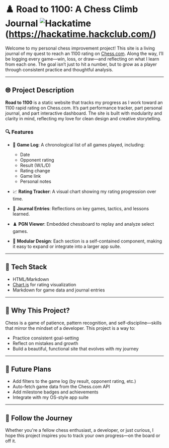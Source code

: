 # ♟️ Road to 1100: A Chess Climb Journal ![Hackatime](https://hackatime-badge.hackclub.com/U05D9BJD4UC/road-to-1100)(https://hackatime.hackclub.com/)

Welcome to my personal chess improvement project! This site is a living journal of my quest to reach an 1100 rating on [Chess.com](https://www.chess.com/). Along the way, I’ll be logging every game—win, loss, or draw—and reflecting on what I learn from each one. The goal isn’t just to hit a number, but to grow as a player through consistent practice and thoughtful analysis.

---

## 🌐 Project Description

**Road to 1100** is a static website that tracks my progress as I work toward an 1100 rapid rating on Chess.com. It’s part performance tracker, part personal journal, and part interactive dashboard. The site is built with modularity and clarity in mind, reflecting my love for clean design and creative storytelling.

### 🔍 Features

- 📅 **Game Log**: A chronological list of all games played, including:
  - Date
  - Opponent rating
  - Result (W/L/D)
  - Rating change
  - Game link
  - Personal notes

- 📈 **Rating Tracker**: A visual chart showing my rating progression over time.

- 📝 **Journal Entries**: Reflections on key games, tactics, and lessons learned.

- ♟️ **PGN Viewer**: Embedded chessboard to replay and analyze select games.

- 🧩 **Modular Design**: Each section is a self-contained component, making it easy to expand or integrate into a larger app suite.

---

## 🚀 Tech Stack

- HTML/Markdown
- [Chart.js](https://www.chartjs.org/) for rating visualization
- Markdown for game data and journal entries

---

## 🧠 Why This Project?

Chess is a game of patience, pattern recognition, and self-discipline—skills that mirror the mindset of a developer. This project is a way to:
- Practice consistent goal-setting
- Reflect on mistakes and growth
- Build a beautiful, functional site that evolves with my journey

---

## 📌 Future Plans

- Add filters to the game log (by result, opponent rating, etc.)
- Auto-fetch game data from the Chess.com API
- Add milestone badges and achievements
- Integrate with my OS-style app suite

---

## 🏁 Follow the Journey

Whether you're a fellow chess enthusiast, a developer, or just curious, I hope this project inspires you to track your own progress—on the board or off it.
